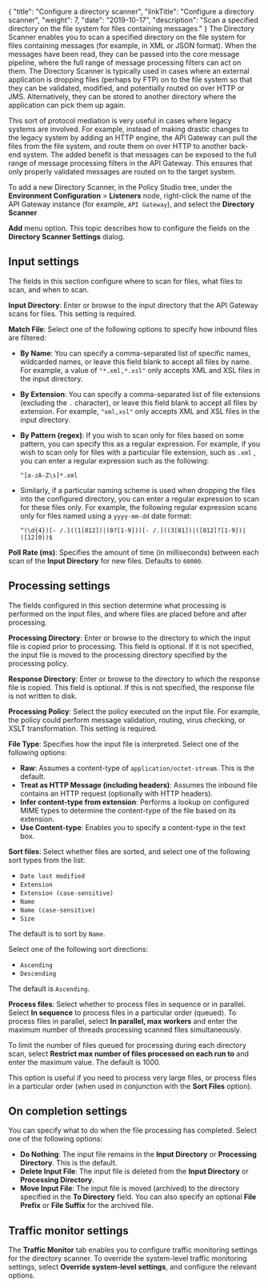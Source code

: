 {
"title": "Configure a directory scanner",
  "linkTitle": "Configure a directory scanner",
  "weight": 7,
  "date": "2019-10-17",
  "description": "Scan a specified directory on the file system for files containing messages."
}
The Directory Scanner enables you to scan a specified directory on the file system for files containing messages (for example, in XML or JSON format). When the messages have been read, they can be passed into the core message pipeline, where the full range of message processing filters can act on them. The Directory Scanner is typically used in cases where an external application is dropping files (perhaps by FTP) on to the file system so that they can be validated, modified, and potentially routed on over HTTP or JMS. Alternatively, they can be stored to another directory where the application can pick them up again.

This sort of protocol mediation is very useful in cases where legacy systems are involved. For example, instead of making drastic changes to the legacy system by adding an HTTP engine, the API Gateway can pull the files from the file system, and route them on over HTTP to another back-end system. The added benefit is that messages can be exposed to the full range of message processing filters in the API Gateway. This ensures that only properly validated messages are routed on to the target system.

To add a new Directory Scanner, in the Policy Studio tree, under the **Environment Configuration** > **Listeners** node, right-click the name of the API Gateway instance (for example, `API Gateway`), and select the **Directory Scanner**

**Add** menu option. This topic describes how to configure the fields on the **Directory Scanner Settings** dialog.

## Input settings

The fields in this section configure where to scan for files, what files to scan, and when to scan.

**Input Directory**: Enter or browse to the input directory that the API Gateway scans for files. This setting is required.

**Match File**: Select one of the following options to specify how inbound files are filtered:

* **By Name**:   You can specify a comma-separated list of specific names, wildcarded names, or leave this field blank to accept all files by name. For example, a value of `"*.xml,*.xsl"`   only accepts XML and XSL files in the input directory.
* **By Extension**:   You can specify a comma-separated list of file extensions (excluding the `.`   character), or leave this field blank to accept all files by extension. For example, `"xml,xsl"`   only accepts XML and XSL files in the input directory.
* **By Pattern (regex)**:   If you wish to scan only for files based on some pattern, you can specify this as a regular expression. For example, if you wish to scan only for files with a particular file extension, such as `.xml`   , you can enter a regular expression such as the following:

  ```
  ^[a-zA-Z\s]*.xml
  ```
* Similarly, if a particular naming scheme is used when dropping the files into the configured directory, you can enter a regular expression to scan for these files only. For example, the following regular expression scans only for files named using a `yyyy-mm-dd` date format:

  ```
  ^(\d{4})[- /.]((1[012])|(0?[1-9]))[- /.]((3[01])|([012]?[1-9])|([12]0))$
  ```

**Poll Rate (ms)**: Specifies the amount of time (in milliseconds) between each scan of the **Input Directory** for new files. Defaults to `60000`.

## Processing settings

The fields configured in this section determine what processing is performed on the input files, and where files are placed before and after processing.

**Processing Directory**: Enter or browse to the directory to which the input file is copied prior to processing. This field is optional. If it is not specified, the input file is moved to the processing directory specified by the processing policy.

**Response Directory**: Enter or browse to the directory to which the response file is copied. This field is optional. If this is not specified, the response file is not written to disk.

**Processing Policy**: Select the policy executed on the input file. For example, the policy could perform message validation, routing, virus checking, or XSLT transformation. This setting is required.

**File Type**: Specifies how the input file is interpreted. Select one of the following options:

* **Raw**:   Assumes a content-type of `application/octet-stream`. This is the default.
* **Treat as HTTP Message (including headers)**:   Assumes the inbound file contains an HTTP request (optionally with HTTP headers).
* **Infer content-type from extension**:   Performs a lookup on configured MIME types to determine the content-type of the file based on its extension.
* **Use Content-type**:   Enables you to specify a content-type in the text box.

**Sort files**: Select whether files are sorted, and select one of the following sort types from the list:

* `Date last modified`
* `Extension`
* `Extension (case-sensitive)`
* `Name`
* `Name (case-sensitive)`
* `Size`

The default is to sort by `Name`.

Select one of the following sort directions:

* `Ascending`
* `Descending`

The default is `Ascending`.

**Process files**: Select whether to process files in sequence or in parallel. Select **In sequence** to process files in a particular order (queued). To process files in parallel, select **In parallel, max workers** and enter the maximum number of threads processing scanned files simultaneously.

To limit the number of files queued for processing during each directory scan, select **Restrict max number of files processed on each run to** and enter the maximum value. The default is 1000.

This option is useful if you need to process very large files, or process files in a particular order (when used in conjunction with the **Sort Files** option).

## On completion settings

You can specify what to do when the file processing has completed. Select one of the following options:

* **Do Nothing**:   The input file remains in the **Input Directory**   or **Processing Directory**. This is the default.
* **Delete Input File**:   The input file is deleted from the **Input Directory**   or **Processing Directory**.
* **Move Input File**:   The input file is moved (archived) to the directory specified in the **To Directory**   field. You can also specify an optional **File Prefix**   or **File Suffix**   for the archived file.

## Traffic monitor settings

The **Traffic Monitor** tab enables you to configure traffic monitoring settings for the directory scanner. To override the system-level traffic monitoring settings, select **Override system-level settings**, and configure the relevant options.